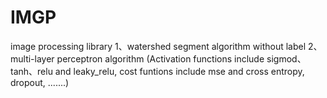 # IMGP
image processing library
1、watershed segment algorithm without label
2、multi-layer perceptron algorithm (Activation functions include sigmod、tanh、relu and leaky_relu, cost funtions include mse and cross entropy, dropout, .......)
